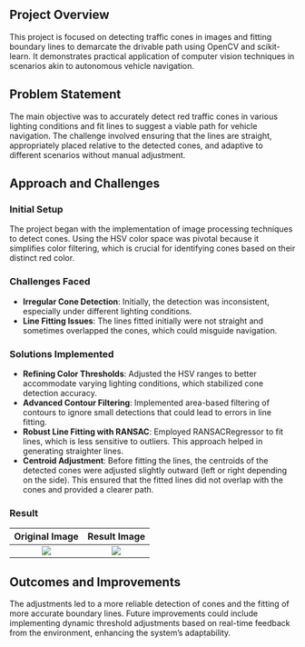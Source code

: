 ## Project Overview
This project is focused on detecting traffic cones in images and fitting boundary lines to demarcate the drivable path using OpenCV and scikit-learn. It demonstrates practical application of computer vision techniques in scenarios akin to autonomous vehicle navigation.

## Problem Statement
The main objective was to accurately detect red traffic cones in various lighting conditions and fit lines to suggest a viable path for vehicle navigation. The challenge involved ensuring that the lines are straight, appropriately placed relative to the detected cones, and adaptive to different scenarios without manual adjustment.

## Approach and Challenges

### Initial Setup
The project began with the implementation of image processing techniques to detect cones. Using the HSV color space was pivotal because it simplifies color filtering, which is crucial for identifying cones based on their distinct red color.

### Challenges Faced
- **Irregular Cone Detection**: Initially, the detection was inconsistent, especially under different lighting conditions.
- **Line Fitting Issues**: The lines fitted initially were not straight and sometimes overlapped the cones, which could misguide navigation.

### Solutions Implemented
- **Refining Color Thresholds**: Adjusted the HSV ranges to better accommodate varying lighting conditions, which stabilized cone detection accuracy.
- **Advanced Contour Filtering**: Implemented area-based filtering of contours to ignore small detections that could lead to errors in line fitting.
- **Robust Line Fitting with RANSAC**: Employed RANSACRegressor to fit lines, which is less sensitive to outliers. This approach helped in generating straighter lines.
- **Centroid Adjustment**: Before fitting the lines, the centroids of the detected cones were adjusted slightly outward (left or right depending on the side). This ensured that the fitted lines did not overlap with the cones and provided a clearer path.

### Result
Original Image            |  Result Image
:-------------------------:|:-------------------------:
![](https://github.com/sungwoonpark0502/cone-path-detector/blob/master/original.png)  |  ![](https://github.com/sungwoonpark0502/cone-path-detector/blob/master/answer.png)

## Outcomes and Improvements
The adjustments led to a more reliable detection of cones and the fitting of more accurate boundary lines. Future improvements could include implementing dynamic threshold adjustments based on real-time feedback from the environment, enhancing the system’s adaptability.
